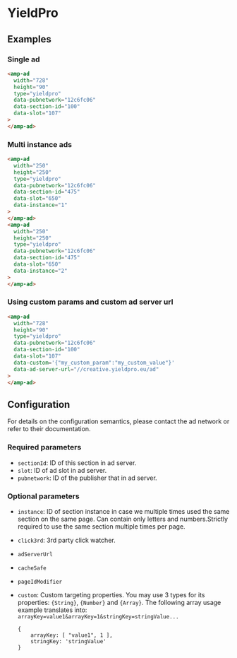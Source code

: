 <!---
Copyright 2015 The AMP HTML Authors. All Rights Reserved.

Licensed under the Apache License, Version 2.0 (the "License");
you may not use this file except in compliance with the License.
You may obtain a copy of the License at

      http://www.apache.org/licenses/LICENSE-2.0

Unless required by applicable law or agreed to in writing, software
distributed under the License is distributed on an "AS-IS" BASIS,
WITHOUT WARRANTIES OR CONDITIONS OF ANY KIND, either express or implied.
See the License for the specific language governing permissions and
limitations under the License.
-->

# YieldPro

## Examples

### Single ad

```html
<amp-ad
  width="728"
  height="90"
  type="yieldpro"
  data-pubnetwork="12c6fc06"
  data-section-id="100"
  data-slot="107"
>
</amp-ad>
```

### Multi instance ads

```html
<amp-ad
  width="250"
  height="250"
  type="yieldpro"
  data-pubnetwork="12c6fc06"
  data-section-id="475"
  data-slot="650"
  data-instance="1"
>
</amp-ad>
<amp-ad
  width="250"
  height="250"
  type="yieldpro"
  data-pubnetwork="12c6fc06"
  data-section-id="475"
  data-slot="650"
  data-instance="2"
>
</amp-ad>
```

### Using custom params and custom ad server url

```html
<amp-ad
  width="728"
  height="90"
  type="yieldpro"
  data-pubnetwork="12c6fc06"
  data-section-id="100"
  data-slot="107"
  data-custom='{"my_custom_param":"my_custom_value"}'
  data-ad-server-url="//creative.yieldpro.eu/ad"
>
</amp-ad>
```

## Configuration

For details on the configuration semantics, please contact the ad network or refer to their documentation.

### Required parameters

- `sectionId`: ID of this section in ad server.
- `slot`: ID of ad slot in ad server.
- `pubnetwork`: ID of the publisher that in ad server.

### Optional parameters

- `instance`: ID of section instance in case we multiple times used the same section on the same page. Can contain only letters and numbers.Strictly required to use the same section multiple times per page.
- `click3rd`: 3rd party click watcher.
- `adServerUrl`
- `cacheSafe`
- `pageIdModifier`
- `custom`: Custom targeting properties. You may use 3 types for its properties: `{String}`, `{Number}` and `{Array}`. The following array usage example translates into: `arrayKey=value1&arrayKey=1&stringKey=stringValue...`

  ```text
  {
      arrayKey: [ "value1", 1 ],
      stringKey: 'stringValue'
  }
  ```
